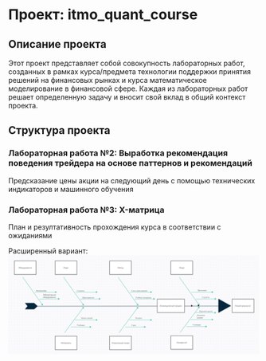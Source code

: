 # Проект: itmo_quant_course

## Описание проекта

Этот проект представляет собой совокупность лабораторных работ, созданных в рамках курса/предмета технологии поддержки принятия решений на финансовых рынках и курса математическое моделирование в финансовой сфере. Каждая из лабораторных работ решает определенную задачу и вносит свой вклад в общий контекст проекта.

## Структура проекта

### Лабораторная работа №2: Выработка рекомендация поведения трейдера на основе паттернов и рекомендаций 

Предсказание цены акции на следующий день с помощью технических индикаторов и машинного обучения


### Лабораторная работа №3: X-матрица
План и резултативность прохождения курса в соответствии с ожиданиями 

Расширенный вариант:
![Причинно-следственная диаграмма](Screenshot_3.png)